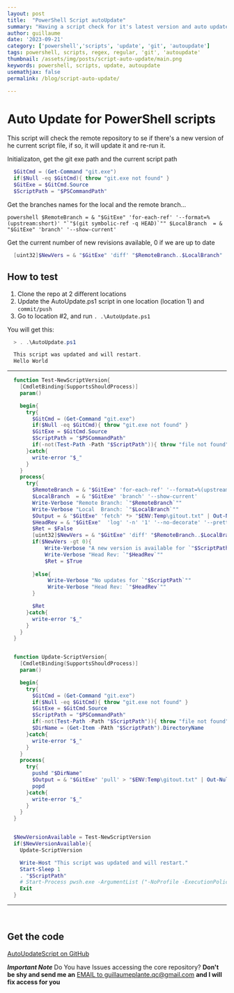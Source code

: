```yaml
---
layout: post
title:  "PowerShell Script autoUpdate"
summary: "Having a script check for it's latest version and auto update and relauch if available"
author: guillaume
date: '2023-09-21'
category: ['powershell','scripts', 'update', 'git', 'autoupdate']
tags: powershell, scripts, regex, regular, 'git', 'autoupdate'
thumbnail: /assets/img/posts/script-auto-update/main.png
keywords: powershell, scripts, update, autoupdate
usemathjax: false
permalink: /blog/script-auto-update/

---
```



# Auto Update for PowerShell scripts

This script will check the remote repository to se if there's a new version of he current script file, if so, it will update it and re-run it.

Initializaton, get the git exe path and the current script path

```powershell
  $GitCmd = (Get-Command "git.exe")
  if($Null -eq $GitCmd){ throw "git.exe not found" }
  $GitExe = $GitCmd.Source
  $ScriptPath = "$PSCommandPath"
```

Get the branches names for the local and the remote branch...


``powershell
  $RemoteBranch = & "$GitExe" 'for-each-ref' '--format=%(upstream:short)' "`"$(git symbolic-ref -q HEAD)`""
  $LocalBranch  = & "$GitExe" 'branch' '--show-current'
``


Get the current number of new revisions available, 0 if we are up to date

```powershell
  [uint32]$NewVers = & "$GitExe" 'diff' "$RemoteBranch..$LocalBranch"  "$ScriptPath" | Measure-Object -Line | Select -ExpandProperty Lines
```

## How to test

1. Clone the repo at 2 different locations
2. Update the AutoUpdate.ps1 script in one location (location 1) and ```commit/push```
3. Go to location #2, and run ```. .\AutoUpdate.ps1```

You will get this:

```powershell
  > . .\AutoUpdate.ps1

  This script was updated and will restart.
  Hello World
```


-------------------


```powershell
  function Test-NewScriptVersion{
    [CmdletBinding(SupportsShouldProcess)]
    param() 

    begin{
      try{
        $GitCmd = (Get-Command "git.exe")
        if($Null -eq $GitCmd){ throw "git.exe not found" }
        $GitExe = $GitCmd.Source
        $ScriptPath = "$PSCommandPath"
        if(-not(Test-Path -Path "$ScriptPath")){ throw "file not found" }
      }catch{
        write-error "$_"
      }
    }
    process{
      try{
        $RemoteBranch = & "$GitExe" 'for-each-ref' '--format=%(upstream:short)' "`"$(git symbolic-ref -q HEAD)`""
        $LocalBranch  = & "$GitExe" 'branch' '--show-current'
        Write-Verbose "Remote Branch: `"$RemoteBranch`""
        Write-Verbose "Local  Branch: `"$LocalBranch`""
        $Output = & "$GitExe" 'fetch' *> "$ENV:Temp\gitout.txt" | Out-Null
        $HeadRev = & "$GitExe"  'log' '-n' '1' '--no-decorate' '--pretty=format:%H'  "$ScriptPath"
        $Ret = $False
        [uint32]$NewVers = & "$GitExe" 'diff' "$RemoteBranch..$LocalBranch"  "$ScriptPath" | Measure-Object -Line | Select -ExpandProperty Lines
        if($NewVers -gt 0){
            Write-Verbose "A new version is available for `"$ScriptPath`"" 
            Write-Verbose "Head Rev: `"$HeadRev`""
            $Ret = $True
            
        }else{
             Write-Verbose "No updates for `"$ScriptPath`"" 
             Write-Verbose "Head Rev: `"$HeadRev`"" 
        }

        $Ret
      }catch{
        write-error "$_"
      }
    }
  }


  function Update-ScriptVersion{
    [CmdletBinding(SupportsShouldProcess)]
    param() 

    begin{
      try{
        $GitCmd = (Get-Command "git.exe")
        if($Null -eq $GitCmd){ throw "git.exe not found" }
        $GitExe = $GitCmd.Source
        $ScriptPath = "$PSCommandPath"
        if(-not(Test-Path -Path "$ScriptPath")){ throw "file not found" }
        $DirName = (Get-Item -PAth "$ScriptPath").DirectoryName
      }catch{
        write-error "$_"
      }
    }
    process{
      try{
        pushd "$DirName"
        $Output = & "$GitExe" 'pull' > "$ENV:Temp\gitout.txt" | Out-Null
        popd
      }catch{
        write-error "$_"
      }
    }
  }


  $NewVersionAvailable = Test-NewScriptVersion
  if($NewVersionAvailable){
    Update-ScriptVersion

    Write-Host "This script was updated and will restart."
    Start-Sleep 1
    . "$ScriptPath"
    # Start-Process pwsh.exe -ArgumentList ("-NoProfile -ExecutionPolicy Bypass -File `"{0}`"" -f $PSCommandPath)
    Exit
  }

```


-------------------


<br>


## Get the code 

[AutoUpdateScript on GitHub](https://github.com/arsscriptum/PowerShell.Public.Sandbox/tree/master/AutoUpdateScript)


***Important Note*** Do You have Issues accessing the core repository? **Don't be shy and send me an** [EMAIL to guillaumeplante.qc@gmail.com](mailto:guillaumeplante.qc@gmail.com) **and I will fix access for you**